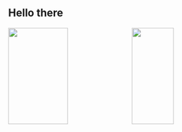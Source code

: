 ## Hello there

<div>
  
  <img  width="49%" height="195px" src="https://github-readme-stats.vercel.app/api?username=jhenriquevb&show_icons=true&hide_border=true&theme=dark&include_all_commits=true&count_private=true&bg_color=0d1117" />
  <img  width="41%" height="195px" src="https://github-readme-stats.vercel.app/api/top-langs/?username=jhenriquevb&layout=compact&hide_border=true&langs_count=16&theme=dark&bg_color=0d1117"/>
</div>
<br>

